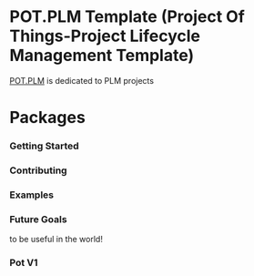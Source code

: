 # POT.PLM Template (Project Of Things-Project Lifecycle Management Template)

[POT.PLM](https://potframework.com/plm) is dedicated to PLM projects


# Packages

### Getting Started

### Contributing

### Examples

### Future Goals

to be useful in the world!

### Pot V1

